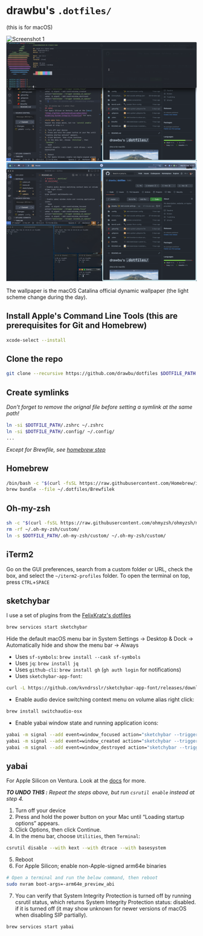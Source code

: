 # drawbu's `.dotfiles/`
(this is for macOS)

![Screenshot 1](./assets/screenshot-1.png)
![Screenshot 2](./assets/screenshot-2.png)
![Screenshot 3](./assets/screenshot-3.png)

The wallpaper is the macOS Catalina official dynamic wallpaper (the light scheme change during the day).

## Install Apple's Command Line Tools (this are prerequisites for Git and Homebrew)
```bash
xcode-select --install
```

## Clone the repo
```bash
git clone --recursive https://github.com/drawbu/dotfiles $DOTFILE_PATH
```

## Create symlinks
_Don't forget to remove the orignal file before setting a symlink at the same 
path!_
```bash
ln -si $DOTFILE_PATH/.zshrc ~/.zshrc
ln -si $DOTFILE_PATH/.config/ ~/.config/
...
```
_Except for Brewfile, see [homebrew step](#homebrew)_

## Homebrew
```bash
/bin/bash -c "$(curl -fsSL https://raw.githubusercontent.com/Homebrew/install/HEAD/install.sh)"
brew bundle --file ~/.dotfiles/Brewfilek
```

## Oh-my-zsh
```bash
sh -c "$(curl -fsSL https://raw.githubusercontent.com/ohmyzsh/ohmyzsh/master/tools/install.sh)"
rm -rf ~/.oh-my-zsh/custom/
ln -s $DOTFILE_PATH/.oh-my-zsh/custom/ ~/.oh-my-zsh/custom/
```

## iTerm2
Go on the GUI preferences, search from a custom folder or URL, check the box, and select the `~/iterm2-profiles` folder.
To open the terminal on top, press `CTRL`+`SPACE`

## sketchybar
I use a set of plugins from the [FelixKratz's dotfiles](https://github.com/FelixKratz/dotfiles)
```bash
brew services start sketchybar
```
Hide the default macOS menu bar in System Settings -> Desktop & Dock -> Automatically hide and show the menu bar -> Always
- Uses `sf-symbols`: `brew install --cask sf-symbols`
- Uses `jq`: `brew install jq`
- Uses `github-cli`: `brew install gh` (`gh auth login` for notifications)
- Uses `sketchybar-app-font`:
```bash
curl -L https://github.com/kvndrsslr/sketchybar-app-font/releases/download/v1.0.4/sketchybar-app-font.ttf -o $HOME/Library/Fonts/sketchybar-app-font.ttf
```
- Enable audio device switching context menu on volume alias right click:
```bash
brew install switchaudio-osx
```
- Enable yabai window state and running application icons:
```bash
yabai -m signal --add event=window_focused action="sketchybar --trigger window_focus"
yabai -m signal --add event=window_created action="sketchybar --trigger windows_on_spaces"
yabai -m signal --add event=window_destroyed action="sketchybar --trigger windows_on_spaces"
```

## yabai
For Apple Silicon on Ventura. Look at the [docs](https://github.com/koekeishiya/yabai/wiki/Disabling-System-Integrity-Protection) for more.

***TO UNDO THIS :**
Repeat the steps above, but run `csrutil enable` instead at step 4.*

1. Turn off your device
2. Press and hold the power button on your Mac until “Loading startup options” appears.
3. Click Options, then click Continue.
4. In the menu bar, choose `Utilities`, then `Terminal`:
```bash
csrutil disable --with kext --with dtrace --with basesystem
```
5. Reboot
6. For Apple Silicon; enable non-Apple-signed arm64e binaries
```bash
# Open a terminal and run the below command, then reboot
sudo nvram boot-args=-arm64e_preview_abi
```
7. You can verify that System Integrity Protection is turned off by running csrutil status, which returns System Integrity Protection status: disabled. if it is turned off (it may show unknown for newer versions of macOS when disabling SIP partially).


```
brew services start yabai
```
